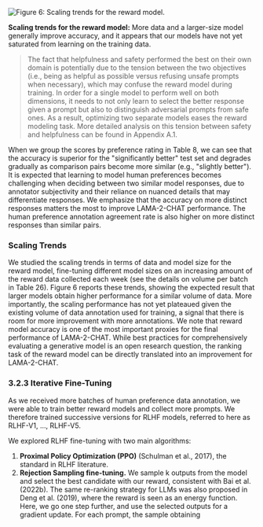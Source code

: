 
![Figure 6: Scaling trends for the reward model.](#)

**Scaling trends for the reward model:** More data and a larger-size model generally improve accuracy, and it appears that our models have not yet saturated from learning on the training data.

> The fact that helpfulness and safety performed the best on their own domain is potentially due to the tension between the two objectives (i.e., being as helpful as possible versus refusing unsafe prompts when necessary), which may confuse the reward model during training. In order for a single model to perform well on both dimensions, it needs to not only learn to select the better response given a prompt but also to distinguish adversarial prompts from safe ones. As a result, optimizing two separate models eases the reward modeling task. More detailed analysis on this tension between safety and helpfulness can be found in Appendix A.1.

When we group the scores by preference rating in Table 8, we can see that the accuracy is superior for the "significantly better" test set and degrades gradually as comparison pairs become more similar (e.g., "slightly better"). It is expected that learning to model human preferences becomes challenging when deciding between two similar model responses, due to annotator subjectivity and their reliance on nuanced details that may differentiate responses. We emphasize that the accuracy on more distinct responses matters the most to improve LAMA-2-CHAT performance. The human preference annotation agreement rate is also higher on more distinct responses than similar pairs.

### Scaling Trends
We studied the scaling trends in terms of data and model size for the reward model, fine-tuning different model sizes on an increasing amount of the reward data collected each week (see the details on volume per batch in Table 26). Figure 6 reports these trends, showing the expected result that larger models obtain higher performance for a similar volume of data. More importantly, the scaling performance has not yet plateaued given the existing volume of data annotation used for training, a signal that there is room for more improvement with more annotations. We note that reward model accuracy is one of the most important proxies for the final performance of LAMA-2-CHAT. While best practices for comprehensively evaluating a generative model is an open research question, the ranking task of the reward model can be directly translated into an improvement for LAMA-2-CHAT.

### 3.2.3 Iterative Fine-Tuning
As we received more batches of human preference data annotation, we were able to train better reward models and collect more prompts. We therefore trained successive versions for RLHF models, referred to here as RLHF-V1, ..., RLHF-V5.

We explored RLHF fine-tuning with two main algorithms:

1. **Proximal Policy Optimization (PPO)** (Schulman et al., 2017), the standard in RLHF literature.
2. **Rejection Sampling fine-tuning.** We sample k outputs from the model and select the best candidate with our reward, consistent with Bai et al. (2022b). The same re-ranking strategy for LLMs was also proposed in Deng et al. (2019), where the reward is seen as an energy function. Here, we go one step further, and use the selected outputs for a gradient update. For each prompt, the sample obtaining
